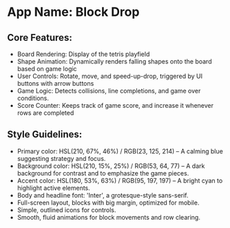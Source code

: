 # **App Name**: Block Drop

## Core Features:

- Board Rendering: Display of the tetris playfield
- Shape Animation: Dynamically renders falling shapes onto the board based on game logic
- User Controls: Rotate, move, and speed-up-drop, triggered by UI buttons with arrow buttons
- Game Logic: Detects collisions, line completions, and game over conditions.
- Score Counter: Keeps track of game score, and increase it whenever rows are completed

## Style Guidelines:

- Primary color: HSL(210, 67%, 46%) / RGB(23, 125, 214) – A calming blue suggesting strategy and focus.
- Background color: HSL(210, 15%, 25%) / RGB(53, 64, 77) – A dark background for contrast and to emphasize the game pieces.
- Accent color: HSL(180, 53%, 63%) / RGB(95, 197, 197) – A bright cyan to highlight active elements.
- Body and headline font: 'Inter', a grotesque-style sans-serif.
- Full-screen layout, blocks with big margin, optimized for mobile.
- Simple, outlined icons for controls.
- Smooth, fluid animations for block movements and row clearing.